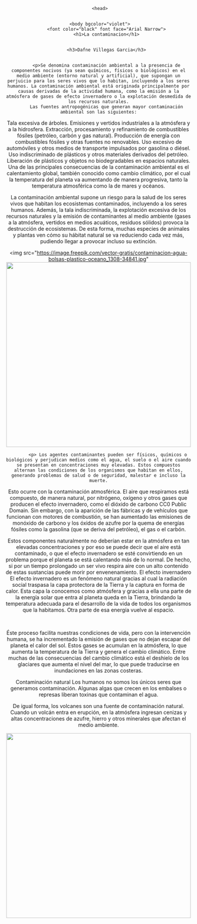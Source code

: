 <html>
     <head>
           <title>La contaminacion</title><center> 
         
           
            
     <head>
     

     <body bgcolor="violet">
          <font color="black" font face="Arial Narrow">
          <h1>La contaminacion</h1>
          

          <h3>Dafne Villegas Garcia</h3>
         
          
          <p>Se denomina contaminación ambiental a la presencia de componentes nocivos (ya sean químicos, físicos o biológicos) en el medio ambiente (entorno natural y artificial), que supongan un perjuicio para los seres vivos que lo habitan, incluyendo a los seres humanos. La contaminación ambiental está originada principalmente por causas derivadas de la actividad humana, como la emisión a la atmósfera de gases de efecto invernadero o la explotación desmedida de los recursos naturales.
          Las fuentes antropogénicas que generan mayor contaminación ambiental son las siguientes:

Tala excesiva de árboles.
Emisiones y vertidos industriales a la atmósfera y a la hidrosfera.
Extracción, procesamiento y refinamiento de combustibles fósiles (petróleo, carbón y gas natural).
Producción de energía con combustibles fósiles y otras fuentes no renovables.
Uso excesivo de automóviles y otros medios de transporte impulsados por gasolina o diésel.
Uso indiscriminado de plásticos y otros materiales derivados del petróleo.
Liberación de plásticos y objetos no biodegradables en espacios naturales.
Una de las principales consecuencias de la contaminación ambiental es el calentamiento global, también conocido como cambio climático, por el cual la temperatura del planeta va aumentando de manera progresiva, tanto la temperatura atmosférica como la de mares y océanos.

La contaminación ambiental supone un riesgo para la salud de los seres vivos que habitan los ecosistemas contaminados, incluyendo a los seres humanos. Además, la tala indiscriminada, la explotación excesiva de los recursos naturales y la emisión de contaminantes al medio ambiente (gases a la atmósfera, vertidos en medios acuáticos, residuos sólidos) provoca la destrucción de ecosistemas. De esta forma, muchas especies de animales y plantas ven cómo su hábitat natural se va reduciendo cada vez más, pudiendo llegar a provocar incluso su extinción.
          </p>
           <img src="https://image.freepik.com/vector-gratis/contaminacion-agua-bolsas-plastico-oceano_1308-34841.jpg"
 <img src="https://i.pinimg.com/736x/45/30/13/45301306b2d796eea1440cfc351fe89a.jpg" width="500"
     height="500">
         
           <p> Los agentes contaminantes pueden ser físicos, químicos o biológicos y perjudican medios como el agua, el suelo o el aire cuando se presentan en concentraciones muy elevadas. Estos compuestos alternan las condiciones de los organismos que habitan en ellos, generando problemas de salud o de seguridad, malestar e incluso la muerte.

Esto ocurre con la contaminación atmosférica. El aire que respiramos está compuesto, de manera natural, por nitrógeno, oxígeno y otros gases que producen el efecto invernadero, como el dióxido de carbono  CC0 Public Domain. Sin embargo, con la aparición de las fábricas y de vehículos que funcionan con motores de combustión, se han aumentado las emisiones de monóxido de carbono y los óxidos de azufre por la quema de energías fósiles como la gasolina (que se deriva del petróleo), el gas o el carbón.

 
​Estos componentes naturalmente no deberían estar en la atmósfera en tan elevadas concentraciones y por eso se puede decir que el aire está contaminado, o que el efecto invernadero se esté convirtiendo en un problema porque el planeta se está calentando más de lo normal. De hecho, si por un tiempo prolongado un ser vivo respira aire con un alto contenido de estas sustancias puede morir por envenenamiento.
El efecto invernadero​
El efecto invernadero es un fenómeno natural gracias al cual la radiación social traspasa la capa protectora de la Tierra y la captura en forma de calor. Esta capa la conocemos como atmósfera y gracias a ella una parte de la energía solar que entra al planeta queda en la Tierra, brindando la temperatura adecuada para el desarrollo de la vida de todos los organismos que la habitamos. Otra parte de esa energía vuelve al espacio.​

 ​

​​​Éste proceso facilita nuestras condiciones de vida, pero con la intervención humana, se ha incrementado la emisión de gases que no dejan escapar del planeta el calor del sol. Estos gases se acumulan en la atmósfera, lo que aumenta la temperatura de la Tierra y genera el cambio climático. Entre muchas de las consecuencias del cambio climático está el deshielo de los glaciares que aumenta el nivel del mar, lo que puede traducirse en inundaciones en las zonas costeras.

​Contaminación natural
Los humanos no somos los únicos seres que generamos contaminación. Algunas algas que crecen en los embalses o represas liberan toxinas que contaminan el agua. 

De igual forma, los volcanes son una fuente de contaminación natural. Cuando un volcán entra en erupción, en la atmósfera ingresan cenizas y altas concentraciones de azufre, hierro y otros minerales que afectan el medio ambiente.​
           </p>
 <img src="https://i.pinimg.com/736x/93/ea/81/93ea8162847e56427294ca8d418475b1.jpg" width="500"
     height="500">
            
<br>
             

<html>
